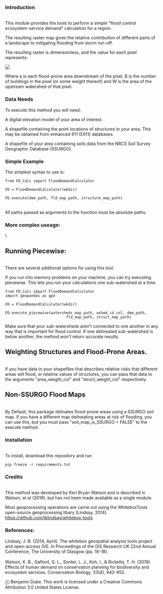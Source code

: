 ### Introduction
\
This module provides the tools to perform a simple "flood control ecosystem-service demand" calculation for a region. 

The resulting raster map gives the relative contribution of different parts of a landscape to mitigating flooding from storm run-off. 

The resulting raster is dimensionless, and the value for each pixel represents:

<img src="https://render.githubusercontent.com/render/math?math= \[ \sum_{a=1}^{n} B_a / W_a \]">

Where a is each flood-prone area downstream of the pixel, B is the number of buildings in the pixel (or some weight thereof) and W is the area of the upstream watershed of that pixel.  




### Data Needs  

To execute this method you will need:

A digital elevation model of your area of interest.

A shapefile containing the point locations of structures in your area. This may be obtained from enhanced 911 (E911) databases.

A shapefile of your area containing soils data from the NRCS Soil Survey Geographic Database (SSURGO).  




### Simple Example

The simplest syntax to use is:  
```
from FD_Calc import FloodDemandCalculator

FD = FloodDemandCalculator(wkdir)

FD.execute(dem_path, fld_map_path, structure_map_path)  
```

\
All paths passed as arguments to the function must be absolute paths.


### More complex useage:
\
## Running Piecewise:
\
There are several additional options for using this tool.

If you run into memory problems on your machine, you can try executing piecewise.
This lets you run your calculations one sub-watershed at a time. 
```
from FD_Calc import FloodDemandCalculator
import geopandas as gpd 

FD = FloodDemandCalculator(wkdir)

FD.execute_piecewise(watersheds_map_path, wshed_id_col, dem_path, 
                            fld_map_path, struct_map_path)
```
Make sure that your sub-watersheds aren't connected to one another in any way that is important for flood control. 
If one delineated sub-watershed is below another, the method won't return accurate results.

## Weighting Structures and Flood-Prone Areas.
\
If you have data in your shapefiles that describes relative risks that different areas will flood, or relative values of structures, you can pass that data to the arguments "area_weight_col" and "struct_weight_col" respectively.


## Non-SSURGO Flood Maps
\
By Default, this package delinates flood-prone areas using a SSURGO soil map. 
If you have a different map delineating areas at risk of flooding, you can use this, but you must pass "soil_map_is_SSURGO = FALSE" to the execute method.


### Installation
\
To install, download this repository and run  

```pip freeze -r requirements.txt ```

### Credits
\
This method was developed by Keri Bryan Watson and is described in Watson, et al (2019), but has not been made available as a single module.  

Most geoprocessing operations are carrie out using the WhiteboxTools open-source geoprocessing libary (Lindsay, 2014). https://github.com/jblindsay/whitebox-tools








### References:
Lindsay, J. B. (2014, April). The whitebox geospatial analysis tools project and open-access GIS. In Proceedings of the GIS Research UK 22nd Annual Conference, The University of Glasgow (pp. 16-18).  
\
Watson, K. B., Galford, G. L., Sonter, L. J., Koh, I., & Ricketts, T. H. (2019). Effects of human demand on conservation planning for biodiversity and ecosystem services. Conservation Biology, 33(4), 942–952.  








ⓒ Benjamin Dube.
This work is licensed under a Creative Commons Attribution 3.0 United States License.  


